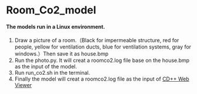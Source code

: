 # Room_Co2_model
#### The models run in a Linux environment.
1. Draw a picture of a room.（Black for impermeable structure, red for people, yellow for ventilation ducts, blue for ventilation systems, gray for windows.）Then save it as house.bmp
2. Run the photo.py. It will creat a roomco2.log file base on the house.bmp as the input of the model.
3. Run run_co2.sh in the terminal.
4. Finally the model will creat a roomco2.log file as the input of [CD++ Web Viewer](https://staubibr.github.io/arslab-prd/app-simple/index.html "CD++ Web Viewer")